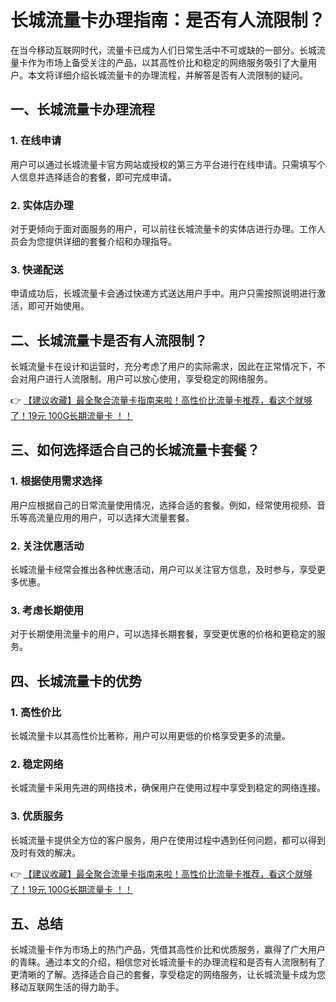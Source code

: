 # 长城流量卡办理指南：是否有人流限制？

在当今移动互联网时代，流量卡已成为人们日常生活中不可或缺的一部分。长城流量卡作为市场上备受关注的产品，以其高性价比和稳定的网络服务吸引了大量用户。本文将详细介绍长城流量卡的办理流程，并解答是否有人流限制的疑问。

## 一、长城流量卡办理流程

### 1. 在线申请
用户可以通过长城流量卡官方网站或授权的第三方平台进行在线申请。只需填写个人信息并选择适合的套餐，即可完成申请。

### 2. 实体店办理
对于更倾向于面对面服务的用户，可以前往长城流量卡的实体店进行办理。工作人员会为您提供详细的套餐介绍和办理指导。

### 3. 快递配送
申请成功后，长城流量卡会通过快递方式送达用户手中。用户只需按照说明进行激活，即可开始使用。

## 二、长城流量卡是否有人流限制？

长城流量卡在设计和运营时，充分考虑了用户的实际需求，因此在正常情况下，不会对用户进行人流限制。用户可以放心使用，享受稳定的网络服务。

👉 [【建议收藏】最全聚合流量卡指南来啦！高性价比流量卡推荐，看这个就够了！19元 100G长期流量卡 ！！](https://bit.ly/Liuliangka)

## 三、如何选择适合自己的长城流量卡套餐？

### 1. 根据使用需求选择
用户应根据自己的日常流量使用情况，选择合适的套餐。例如，经常使用视频、音乐等高流量应用的用户，可以选择大流量套餐。

### 2. 关注优惠活动
长城流量卡经常会推出各种优惠活动，用户可以关注官方信息，及时参与，享受更多优惠。

### 3. 考虑长期使用
对于长期使用流量卡的用户，可以选择长期套餐，享受更优惠的价格和更稳定的服务。

## 四、长城流量卡的优势

### 1. 高性价比
长城流量卡以其高性价比著称，用户可以用更低的价格享受更多的流量。

### 2. 稳定网络
长城流量卡采用先进的网络技术，确保用户在使用过程中享受到稳定的网络连接。

### 3. 优质服务
长城流量卡提供全方位的客户服务，用户在使用过程中遇到任何问题，都可以得到及时有效的解决。

👉 [【建议收藏】最全聚合流量卡指南来啦！高性价比流量卡推荐，看这个就够了！19元 100G长期流量卡 ！！](https://bit.ly/Liuliangka)

## 五、总结

长城流量卡作为市场上的热门产品，凭借其高性价比和优质服务，赢得了广大用户的青睐。通过本文的介绍，相信您对长城流量卡的办理流程和是否有人流限制有了更清晰的了解。选择适合自己的套餐，享受稳定的网络服务，让长城流量卡成为您移动互联网生活的得力助手。